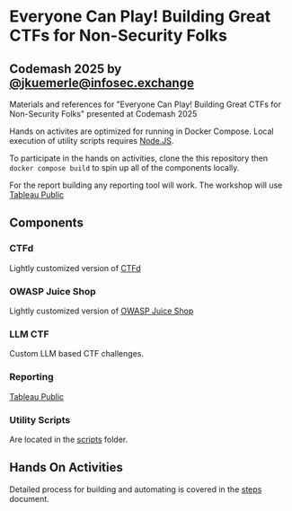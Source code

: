 # Everyone Can Play! Building Great CTFs for Non-Security Folks 

## Codemash 2025 by [@jkuemerle@infosec.exchange](https://infosec.exchange/@jkuemerle) 

Materials and references for "Everyone Can Play! Building Great CTFs for Non-Security Folks" presented at Codemash 2025

Hands on activites are optimized for running in Docker Compose. Local execution of utility scripts requires [Node.JS](https://nodejs.org/).

To participate in the hands on activities, clone the this repository then ```docker compose build``` to spin up all of the components locally.  

For the report building any reporting tool will work. The workshop will use [Tableau Public](https://public.tableau.com/)

## Components 

### CTFd 

Lightly customized version of [CTFd](https://github.com/CTFd/CTFd) 

### OWASP Juice Shop 

Lightly customized version of [OWASP Juice Shop](https://github.com/juice-shop/juice-shop)

### LLM CTF 

Custom LLM based CTF challenges.

### Reporting 

[Tableau Public](https://public.tableau.com/)

### Utility Scripts 

Are located in the [scripts](scripts) folder.

## Hands On Activities 

Detailed process for building and automating is covered in the [steps](steps.md) document.